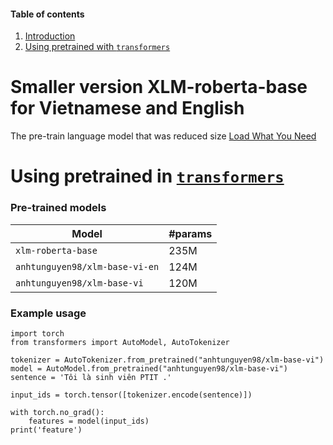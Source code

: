#### Table of contents
1. [Introduction](#introduction)
2. [Using pretrained with `transformers`](#transformers)

# <a name="introduction"></a> Smaller version XLM-roberta-base for Vietnamese and English


The pre-train language model that was reduced size [Load What You Need](https://arxiv.org/abs/2010.05609)

# <a name="transformers"></a> Using pretrained in [`transformers`](https://github.com/huggingface/transformers)

### Pre-trained models
 
Model | #params 
---|---|
`xlm-roberta-base` | 235M 
`anhtunguyen98/xlm-base-vi-en` | 124M 
`anhtunguyen98/xlm-base-vi` | 120M

### Example usage

```python3
import torch
from transformers import AutoModel, AutoTokenizer

tokenizer = AutoTokenizer.from_pretrained("anhtunguyen98/xlm-base-vi")
model = AutoModel.from_pretrained("anhtunguyen98/xlm-base-vi")
sentence = 'Tôi là sinh viên PTIT .'  

input_ids = torch.tensor([tokenizer.encode(sentence)])

with torch.no_grad():
    features = model(input_ids)
print('feature')

```
